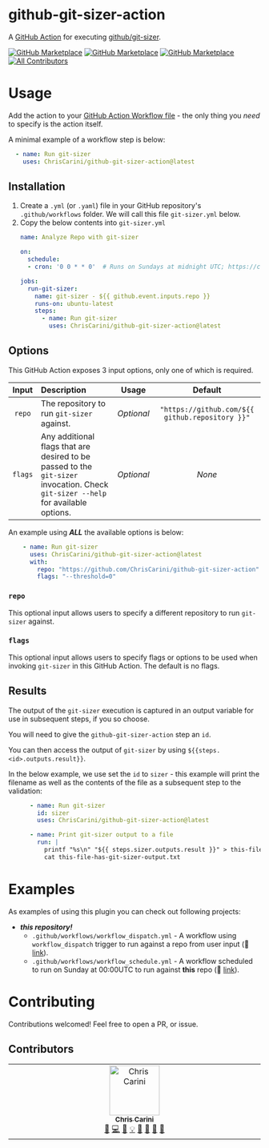 # github-git-sizer-action

A [GitHub Action](https://help.github.com/en/actions) for executing [github/git-sizer](https://github.com/github/git-sizer).

[![GitHub Marketplace](https://img.shields.io/github/v/release/ChrisCarini/github-git-sizer-action?label=Marketplace&logo=GitHub)](https://github.com/marketplace/actions/git-sizer)
[![GitHub Marketplace](https://img.shields.io/github/contributors/ChrisCarini/github-git-sizer-action?label=Contributors&logo=GitHub)](https://github.com/ChrisCarini/github-git-sizer-action/graphs/contributors)
[![GitHub Marketplace](https://img.shields.io/github/release-date/ChrisCarini/github-git-sizer-action?label=Last%20Release&logo=GitHub)](https://github.com/ChrisCarini/github-git-sizer-action/releases)
[![All Contributors](https://img.shields.io/github/all-contributors/ChrisCarini/github-git-sizer-action?color=ee8449&style=flat-square)](#Contributors)

# Usage

Add the action to your [GitHub Action Workflow file](https://help.github.com/en/actions/configuring-and-managing-workflows/configuring-a-workflow#creating-a-workflow-file) - the only thing you _need_ to specify is the action itself.

A minimal example of a workflow step is below:
```yaml
  - name: Run git-sizer
    uses: ChrisCarini/github-git-sizer-action@latest
```

## Installation

1) Create a `.yml` (or `.yaml`) file in your GitHub repository's `.github/workflows` folder. We will call this file `git-sizer.yml` below.
2) Copy the below contents into `git-sizer.yml`
    ```yaml
    name: Analyze Repo with git-sizer
    
    on:
      schedule:
      - cron: '0 0 * * 0'  # Runs on Sundays at midnight UTC; https://crontab.guru/#0_0_%2A_%2A_0
    
    jobs:
      run-git-sizer:
        name: git-sizer - ${{ github.event.inputs.repo }}
        runs-on: ubuntu-latest
        steps:
          - name: Run git-sizer
            uses: ChrisCarini/github-git-sizer-action@latest
    ```

## Options

This GitHub Action exposes 3 input options, only one of which is required.

|  Input  | Description                                                                                                                       |   Usage    |                     Default                     |
|:-------:|:----------------------------------------------------------------------------------------------------------------------------------|:----------:|:-----------------------------------------------:|
| `repo`  | The repository to run `git-sizer` against.                                                                                        | *Optional* | `"https://github.com/${{ github.repository }}"` |
| `flags` | Any additional flags that are desired to be passed to the `git-sizer` invocation. Check `git-sizer --help` for available options. | *Optional* |                     _None_                      |

An example using **_ALL_** the available options is below:
```yaml
    - name: Run git-sizer
      uses: ChrisCarini/github-git-sizer-action@latest
      with:
        repo: "https://github.com/ChrisCarini/github-git-sizer-action"
        flags: "--threshold=0"
``` 

### `repo`

This optional input allows users to specify a different repository to run `git-sizer` against.

### `flags`

This optional input allows users to specify flags or options to be used when invoking `git-sizer` in this GitHub Action. The default is no flags.

## Results

The output of the `git-sizer` execution is captured in an output variable for use in subsequent steps, if you so choose.

You will need to give the `github-git-sizer-action` step an `id`.

You can then access the output of `git-sizer` by using `${{steps.<id>.outputs.result}}`.

In the below example, we use set the `id` to `sizer` - this example will print the filename as well as the contents of the file as a subsequent step to the validation:

```yaml
      - name: Run git-sizer
        id: sizer
        uses: ChrisCarini/github-git-sizer-action@latest

      - name: Print git-sizer output to a file
        run: |
          printf "%s\n" "${{ steps.sizer.outputs.result }}" > this-file-has-git-sizer-output.txt
          cat this-file-has-git-sizer-output.txt
```

# Examples

As examples of using this plugin you can check out following projects:

- **_this repository!_**
  - `.github/workflows/workflow_dispatch.yml` - A workflow using `workflow_dispatch` trigger to run against a repo from user input (🔗 [link](https://github.com/ChrisCarini/github-git-sizer-action/blob/main/.github/workflows/workflow_dispatch.yml)).
  - `.github/workflows/workflow_schedule.yml` - A workflow scheduled to run on Sunday at 00:00UTC to run against **this** repo (🔗 [link](https://github.com/ChrisCarini/github-git-sizer-action/blob/main/.github/workflows/workflow_schedule.yml)).

# Contributing

Contributions welcomed! Feel free to open a PR, or issue.

## Contributors

<!-- ALL-CONTRIBUTORS-LIST:START - Do not remove or modify this section -->
<!-- prettier-ignore-start -->
<!-- markdownlint-disable -->
<table>
  <tbody>
    <tr>
      <td align="center" valign="top" width="14.28%"><a href="https://github.com/ChrisCarini"><img src="https://avatars.githubusercontent.com/u/6374067?v=4?s=100" width="100px;" alt="Chris Carini"/><br /><sub><b>Chris Carini</b></sub></a><br /><a href="#bug-ChrisCarini" title="Bug reports">🐛</a> <a href="#code-ChrisCarini" title="Code">💻</a> <a href="#doc-ChrisCarini" title="Documentation">📖</a> <a href="#example-ChrisCarini" title="Examples">💡</a> <a href="#ideas-ChrisCarini" title="Ideas, Planning, & Feedback">🤔</a> <a href="#maintenance-ChrisCarini" title="Maintenance">🚧</a> <a href="#question-ChrisCarini" title="Answering Questions">💬</a> <a href="#review-ChrisCarini" title="Reviewed Pull Requests">👀</a></td>
    </tr>
  </tbody>
</table>

<!-- markdownlint-restore -->
<!-- prettier-ignore-end -->

<!-- ALL-CONTRIBUTORS-LIST:END -->
